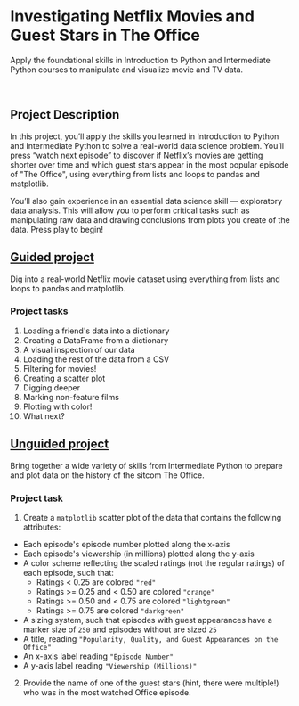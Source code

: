 # Investigating Netflix Movies and Guest Stars in The Office 

Apply the foundational skills in Introduction to Python and Intermediate Python courses to manipulate and visualize movie and TV data.

<br>

## Project Description

In this project, you’ll apply the skills you learned in Introduction to Python and Intermediate Python to solve a real-world data science problem. You’ll press “watch next episode” to discover if Netflix’s movies are getting shorter over time and which guest stars appear in the most popular episode of "The Office", using everything from lists and loops to pandas and matplotlib.

You’ll also gain experience in an essential data science skill — exploratory data analysis. This will allow you to perform critical tasks such as manipulating raw data and drawing conclusions from plots you create of the data. Press play to begin!

## [Guided project](guided_project)

Dig into a real-world Netflix movie dataset using everything from lists and loops to pandas and matplotlib.

### Project tasks
1. Loading a friend's data into a dictionary
2. Creating a DataFrame from a dictionary
3. A visual inspection of our data
4. Loading the rest of the data from a CSV
5. Filtering for movies!
6. Creating a scatter plot
7. Digging deeper
8. Marking non-feature films
9. Plotting with color!
10. What next?


## [Unguided project](unguided_project)

Bring together a wide variety of skills from Intermediate Python to prepare and plot data on the history of the sitcom The Office.

### Project task
1. Create a `matplotlib` scatter plot of the data that contains the following attributes:
+ Each episode's episode number plotted along the x-axis
+ Each episode's viewership (in millions) plotted along the y-axis
+ A color scheme reflecting the scaled ratings (not the regular ratings) of each episode, such that:
  - Ratings < 0.25 are colored `"red"`
  - Ratings >= 0.25 and < 0.50 are colored `"orange"`
  - Ratings >= 0.50 and < 0.75 are colored `"lightgreen"`
  - Ratings >= 0.75 are colored `"darkgreen"`
+ A sizing system, such that episodes with guest appearances have a marker size of `250` and episodes without are sized `25`
+ A title, reading `"Popularity, Quality, and Guest Appearances on the Office"`
+ An x-axis label reading `"Episode Number"`
+ A y-axis label reading `"Viewership (Millions)"`
2. Provide the name of one of the guest stars (hint, there were multiple!) who was in the most watched Office episode.
